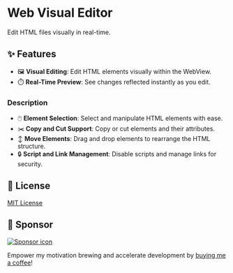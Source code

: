 # Web Visual Editor

Edit HTML files visually in real-time.

## ✨ Features

- 🖼️ **Visual Editing**: Edit HTML elements visually within the WebView.
- ⏱️ **Real-Time Preview**: See changes reflected instantly as you edit.

### Description

- 🖱️ **Element Selection**: Select and manipulate HTML elements with ease.
- ✂️ **Copy and Cut Support**: Copy or cut elements and their attributes.
- ↕ **Move Elements**: Drag and drop elements to rearrange the HTML structure.
- 🔒 **Script and Link Management**: Disable scripts and manage links for security.

## 📜 License

[MIT License](LICENSE)

## 💛 Sponsor

[![Sponsor icon](https://img.shields.io/static/v1?label=Sponsor&message=%E2%9D%A4&logo=GitHub&color=%23fe8e86)](https://github.com/sponsors/urin)

Empower my motivation brewing and accelerate development by [buying me a coffee](https://github.com/sponsors/urin)!

